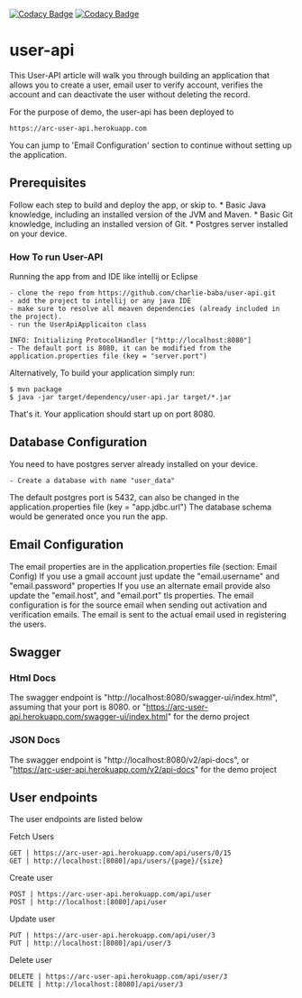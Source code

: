 [![Codacy Badge](https://api.codacy.com/project/badge/Grade/84561b4ccfd9445d98dc3107a22bd6dc)](https://app.codacy.com/gh/charlie-baba/user-api?utm_source=github.com&utm_medium=referral&utm_content=charlie-baba/user-api&utm_campaign=Badge_Grade_Settings)
[![Codacy Badge](https://app.codacy.com/project/badge/Coverage/83e1ad5f624e4ea09df5b647909c6662)](https://www.codacy.com/gh/charlie-baba/user-api/dashboard?utm_source=github.com&amp;utm_medium=referral&amp;utm_content=charlie-baba/user-api&amp;utm_campaign=Badge_Coverage)

# user-api

This User-API article will walk you through building an application that allows you to create a user, email user to verify account, verifies the account and can deactivate the user without deleting the record.

For the purpose of demo, the user-api has been deployed to

    https://arc-user-api.herokuapp.com
You can jump to 'Email Configuration' section to continue without setting up the application.

## Prerequisites

Follow each step to build and deploy the app, or skip to.
    * Basic Java knowledge, including an installed version of the JVM and Maven.
    * Basic Git knowledge, including an installed version of Git.
    * Postgres server installed on your device.

### How To run User-API

Running the app from and IDE like intellij or Eclipse

    - clone the repo from https://github.com/charlie-baba/user-api.git
    - add the project to intellij or any java IDE
    - make sure to resolve all meaven dependencies (already included in the project).
    - run the UserApiApplicaiton class

    INFO: Initializing ProtocolHandler ["http://localhost:8080"] 
    - The default port is 8080, it can be modified from the application.properties file (key = "server.port") 

Alternatively,
To build your application simply run:

    $ mvn package
    $ java -jar target/dependency/user-api.jar target/*.jar

That's it. Your application should start up on port 8080.

## Database Configuration

You need to have postgres server already installed on your device.

    - Create a database with name "user_data"
The default postgres port is 5432, can also be changed in the application.properties file (key = "app.jdbc.url") 
The database schema would be generated once you run the app.

## Email Configuration

The email properties are in the application.properties file (section: Email Config)
If you use a gmail account just update the "email.username" and "email.password" properties
If you use an alternate email provide also update the "email.host", and "email.port" tls properties.
The email configuration is for the source email when sending out activation and verification emails.
The email is sent to the actual email used in registering the users.

## Swagger

### Html Docs
The swagger endpoint is "http://localhost:8080/swagger-ui/index.html", assuming that your port is 8080.
or "https://arc-user-api.herokuapp.com/swagger-ui/index.html" for the demo project

### JSON Docs
The swagger endpoint is "http://localhost:8080/v2/api-docs", or "https://arc-user-api.herokuapp.com/v2/api-docs" for the demo project

## User endpoints

The user endpoints are listed below

Fetch Users

    GET | https://arc-user-api.herokuapp.com/api/users/0/15
    GET | http://localhost:[8080]/api/users/{page}/{size}
Create user

    POST | https://arc-user-api.herokuapp.com/api/user
    POST | http://localhost:[8080]/api/user

Update user

    PUT | https://arc-user-api.herokuapp.com/api/user/3
    PUT | http://localhost:[8080]/api/user/3

Delete user

    DELETE | https://arc-user-api.herokuapp.com/api/user/3
    DELETE | http://localhost:[8080]/api/user/3
